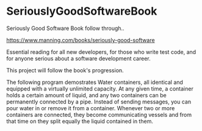 # SeriouslyGoodSoftwareBook
Seriously Good Software Book follow through..

https://www.manning.com/books/seriously-good-software

Essential reading for all new developers, for those who write test code, and for anyone serious about a software development career.

This project will follow the book's progression.

The following program demostrates Water containers, all identical and equipped with a virtually unlimited capacity. At any given time, a
container holds a certain amount of liquid, and any two containers can be permanently connected by a pipe.
Instead of sending messages, you can pour water in or remove it from a container. Whenever two or more containers
are connected, they become communicating vessels and from that time on they split equally the liquid contained in them.
 
 
